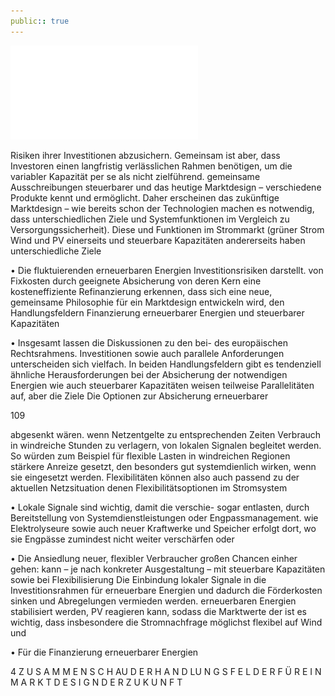 ```yaml
---
public:: true
---
```

![./pages/page111.pdf](../assets/./pages/page111.pdf)




Risiken ihrer Investitionen abzusichern.
Gemeinsam ist aber, dass Investoren einen langfristig verlässlichen Rahmen benötigen, um die
variabler Kapazität per se als nicht zielführend.
gemeinsame Ausschreibungen steuerbarer und
das heutige Marktdesign – verschiedene Produkte kennt und ermöglicht. Daher erscheinen
das zukünftige Marktdesign – wie bereits schon
der Technologien machen es notwendig, dass
unterschiedlichen Ziele und Systemfunktionen
im Vergleich zu Versorgungssicherheit). Diese
und Funktionen im Strommarkt (grüner Strom
Wind und PV einerseits und steuerbare Kapazitäten andererseits haben unterschiedliche Ziele

• Die fluktuierenden erneuerbaren Energien
Investitionsrisiken darstellt.
von Fixkosten durch geeignete Absicherung von
deren Kern eine kosteneffiziente Refinanzierung
erkennen, dass sich eine neue, gemeinsame Philosophie für ein Marktdesign entwickeln wird,
den Handlungsfeldern Finanzierung erneuerbarer Energien und steuerbarer Kapazitäten

• Insgesamt lassen die Diskussionen zu den bei-
des europäischen Rechtsrahmens.
Investitionen sowie auch parallele Anforderungen
unterscheiden sich vielfach. In beiden Handlungsfeldern gibt es tendenziell ähnliche Herausforderungen bei der Absicherung der notwendigen
Energien wie auch steuerbarer Kapazitäten weisen teilweise Parallelitäten auf, aber die Ziele
Die Optionen zur Absicherung erneuerbarer

109

abgesenkt wären.
wenn Netzentgelte zu entsprechenden Zeiten
Verbrauch in windreiche Stunden zu verlagern,
von lokalen Signalen begleitet werden. So würden zum Beispiel für flexible Lasten in windreichen Regionen stärkere Anreize gesetzt, den
besonders gut systemdienlich wirken, wenn sie
eingesetzt werden. Flexibilitäten können also
auch passend zu der aktuellen Netzsituation
denen Flexibilitätsoptionen im Stromsystem

• Lokale Signale sind wichtig, damit die verschie-
sogar entlasten, durch Bereitstellung von Systemdienstleistungen oder Engpassmanagement.
wie Elektrolyseure sowie auch neuer Kraftwerke und Speicher erfolgt dort, wo sie Engpässe zumindest nicht weiter verschärfen oder

• Die Ansiedlung neuer, flexibler Verbraucher
großen Chancen einher gehen:
kann – je nach konkreter Ausgestaltung – mit
steuerbare Kapazitäten sowie bei Flexibilisierung
Die Einbindung lokaler Signale in die Investitionsrahmen für erneuerbare Energien und
dadurch die Förderkosten sinken und Abregelungen vermieden werden.
erneuerbaren Energien stabilisiert werden,
PV reagieren kann, sodass die Marktwerte der
ist es wichtig, dass insbesondere die Stromnachfrage möglichst flexibel auf Wind und

• Für die Finanzierung erneuerbarer Energien

4 Z U S A M M E N S C H AU D E R H A N D LU N G S F E L D E R F Ü R E I N M A R K T D E S I G N D E R Z U K U N F T
